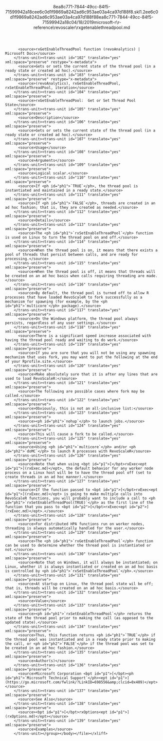 <?xml version="1.0"?><xliff version="1.2" xmlns="urn:oasis:names:tc:xliff:document:1.2" xmlns:xsi="http://www.w3.org/2001/XMLSchema-instance" xsi:schemaLocation="urn:oasis:names:tc:xliff:document:1.2 xliff-core-1.2-transitional.xsd"><file datatype="xml" original="rxgetenablethreadpool.md" source-language="en-US" target-language="en-US"><header><tool tool-id="mdxliff" tool-name="mdxliff" tool-version="1.0-d1654b2" tool-company="Microsoft" /><xliffext:skl_file_name xmlns:xliffext="urn:microsoft:content:schema:xliffextensions">8ea8c771-7844-49cc-84f5-71599942a18cee6c0d1f9869a8242ad6c953ae03a4ca97d188f8.skl</xliffext:skl_file_name><xliffext:version xmlns:xliffext="urn:microsoft:content:schema:xliffextensions">1.2</xliffext:version><xliffext:ms.openlocfilehash xmlns:xliffext="urn:microsoft:content:schema:xliffextensions">ee6c0d1f9869a8242ad6c953ae03a4ca97d188f8</xliffext:ms.openlocfilehash><xliffext:ms.sourcegitcommit xmlns:xliffext="urn:microsoft:content:schema:xliffextensions">8ea8c771-7844-49cc-84f5-71599942a18c</xliffext:ms.sourcegitcommit><xliffext:ms.lasthandoff xmlns:xliffext="urn:microsoft:content:schema:xliffextensions">04/18/2019</xliffext:ms.lasthandoff><xliffext:ms.openlocfilepath xmlns:xliffext="urn:microsoft:content:schema:xliffextensions">microsoft-r\r-reference\revoscaler\rxgetenablethreadpool.md</xliffext:ms.openlocfilepath></header><body><group id="content" extype="content"><trans-unit id="101" translate="yes" xml:space="preserve" restype="x-metadata">
          <source>rxGetEnableThreadPool function (revoAnalytics) | Microsoft Docs</source>
        </trans-unit><trans-unit id="102" translate="yes" xml:space="preserve" restype="x-metadata">
          <source>Gets or sets the current state of the thread pool (in a ready state or created ad hoc).</source>
        </trans-unit><trans-unit id="103" translate="yes" xml:space="preserve" restype="x-metadata">
          <source>(revoAnalytics), rxGetEnableThreadPool, rxSetEnableThreadPool, iteration</source>
        </trans-unit><trans-unit id="104" translate="yes" xml:space="preserve">
          <source>rxGetEnableThreadPool:  Get or Set Thread Pool State</source>
        </trans-unit><trans-unit id="105" translate="yes" xml:space="preserve">
          <source>Description</source>
        </trans-unit><trans-unit id="106" translate="yes" xml:space="preserve">
          <source>Gets or sets the current state of the thread pool (in a ready state or created ad hoc).</source>
        </trans-unit><trans-unit id="107" translate="yes" xml:space="preserve">
          <source>Usage</source>
        </trans-unit><trans-unit id="108" translate="yes" xml:space="preserve">
          <source>Arguments</source>
        </trans-unit><trans-unit id="109" translate="yes" xml:space="preserve">
          <source>Logical scalar.</source>
        </trans-unit><trans-unit id="110" translate="yes" xml:space="preserve">
          <source>If <ph id="ph1">`TRUE`</ph>, the thread pool is instantiated and maintained in a ready state.</source>
        </trans-unit><trans-unit id="111" translate="yes" xml:space="preserve">
          <source>If <ph id="ph1">`FALSE`</ph>, threads are created in an ad hoc fashion; that is, they are created as needed.</source>
        </trans-unit><trans-unit id="112" translate="yes" xml:space="preserve">
          <source>Details</source>
        </trans-unit><trans-unit id="113" translate="yes" xml:space="preserve">
          <source>The <ph id="ph1">`rxSetEnableThreadPool`</ph> function is used on Linux to turn the thread pool on and off.</source>
        </trans-unit><trans-unit id="114" translate="yes" xml:space="preserve">
          <source>When the thread pool is on, it means that there exists a pool of threads that persist between calls, and are ready for processing.</source>
        </trans-unit><trans-unit id="115" translate="yes" xml:space="preserve">
          <source>When the thread pool is off, it means that threads will be created on an ad hoc basis when calls requiring threading are made.</source>
        </trans-unit><trans-unit id="116" translate="yes" xml:space="preserve">
          <source>By default, the thread pool is turned off to allow R processes that have loaded RevoScaleR to fork successfully as a mechanism for spawning (for example, by the <ph id="ph1">`multicore`</ph> package).</source>
        </trans-unit><trans-unit id="117" translate="yes" xml:space="preserve">
          <source>On the Windows platform, the thread pool always persists, regardless of any user settings.</source>
        </trans-unit><trans-unit id="118" translate="yes" xml:space="preserve">
          <source>There is a significant speed increase associated with having the thread pool ready and waiting to do work.</source>
        </trans-unit><trans-unit id="119" translate="yes" xml:space="preserve">
          <source>If you are sure that you will not be using any spawning mechanism that uses fork, you may want to put the following at the end of your Rprofile.site.</source>
        </trans-unit><trans-unit id="120" translate="yes" xml:space="preserve">
          <source>Make absolutely sure that it is after any lines that are used to load RevoScaleR:</source>
        </trans-unit><trans-unit id="121" translate="yes" xml:space="preserve">
          <source>The following are possible cases where fork may be called.</source>
        </trans-unit><trans-unit id="122" translate="yes" xml:space="preserve">
          <source>Obviously, this is not an all-inclusive list:</source>
        </trans-unit><trans-unit id="123" translate="yes" xml:space="preserve">
          <source><ph id="ph1">`nohup`</ph> to launch jobs.</source>
        </trans-unit><trans-unit id="124" translate="yes" xml:space="preserve">
          <source>This will cause a fork to be called.</source>
        </trans-unit><trans-unit id="125" translate="yes" xml:space="preserve">
          <source>Using <ph id="ph1">`multicore`</ph> and/or <ph id="ph2">`doMC`</ph> to launch R processes with RevoScaleR</source>
        </trans-unit><trans-unit id="126" translate="yes" xml:space="preserve">
          <source>Note that when using <bpt id="p1">[</bpt>rxExec<ept id="p1">](rxExec.md)</ept>, the default behavior for any worker node process on a Linux host will be to have the thread pool off (set to create threads in an ad hoc manner).</source>
        </trans-unit><trans-unit id="127" translate="yes" xml:space="preserve">
          <source>If the function passed to <bpt id="p1">[</bpt>rxExec<ept id="p1">](rxExec.md)</ept> is going to make multiple calls into RevoScaleR functions, you will probably want to include a call to <ph id="ph1">`rxSetEnableThreadPool(TRUE)`</ph> as the first line of the function that you pass to <bpt id="p2">[</bpt>rxExec<ept id="p2">](rxExec.md)</ept>.</source>
        </trans-unit><trans-unit id="128" translate="yes" xml:space="preserve">
          <source>For distributed HPA functions run on worker nodes, threading is always automatically handled for the user.</source>
        </trans-unit><trans-unit id="129" translate="yes" xml:space="preserve">
          <source>The <ph id="ph1">`rxGetEnableThreadPool`</ph> function can be used to determine whether the thread pool is instantiated or not.</source>
        </trans-unit><trans-unit id="130" translate="yes" xml:space="preserve">
          <source>Note that on Windows, it will always be instantiated; on Linux, whether it is always instantiated or created on an ad hoc basis is controlled by <ph id="ph1">`rxSetEnableThreadPool`</ph>.</source>
        </trans-unit><trans-unit id="131" translate="yes" xml:space="preserve">
          <source>At startup on Linux, the thread pool state wil be off; that is, threads will be created on an ad hoc basis.</source>
        </trans-unit><trans-unit id="132" translate="yes" xml:space="preserve">
          <source>Value</source>
        </trans-unit><trans-unit id="133" translate="yes" xml:space="preserve">
          <source><ph id="ph1">`rxSetEnableThreadPool`</ph> returns the state of the thread pool prior to making the call (as opposed to the updated state).</source>
        </trans-unit><trans-unit id="134" translate="yes" xml:space="preserve">
          <source>Thus, this function returns <ph id="ph1">`TRUE`</ph> if the thread pool was instantiated and in a ready state prior to making the call, or <ph id="ph2">`FALSE`</ph> if the thread pool was set to be created in an ad hoc fashion.</source>
        </trans-unit><trans-unit id="135" translate="yes" xml:space="preserve">
          <source>Author(s)</source>
        </trans-unit><trans-unit id="136" translate="yes" xml:space="preserve">
          <source>Microsoft Corporation <bpt id="p1">[</bpt><ph id="ph1">`Microsoft Technical Support`</ph><ept id="p1">](https://go.microsoft.com/fwlink/?LinkID=698556&amp;clcid=0x409)</ept></source>
        </trans-unit><trans-unit id="137" translate="yes" xml:space="preserve">
          <source>See Also</source>
        </trans-unit><trans-unit id="138" translate="yes" xml:space="preserve">
          <source><bpt id="p1">[</bpt>rxOptions<ept id="p1">](rxOptions.md)</ept></source>
        </trans-unit><trans-unit id="139" translate="yes" xml:space="preserve">
          <source>Examples</source>
        </trans-unit></group></body></file></xliff>